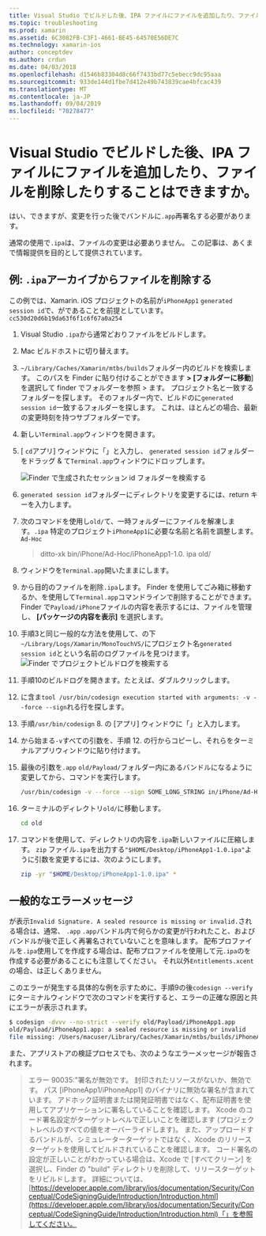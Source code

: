 ```yaml
---
title: Visual Studio でビルドした後、IPA ファイルにファイルを追加したり、ファイルを削除したりすることはできますか。
ms.topic: troubleshooting
ms.prod: xamarin
ms.assetid: 6C3082FB-C3F1-4661-BE45-64570E56DE7C
ms.technology: xamarin-ios
author: conceptdev
ms.author: crdun
ms.date: 04/03/2018
ms.openlocfilehash: d1546b83304d8c66f7433bd77c5ebecc9dc95aaa
ms.sourcegitcommit: 933de144d1fbe7d412e49b743839cae4bfcac439
ms.translationtype: MT
ms.contentlocale: ja-JP
ms.lasthandoff: 09/04/2019
ms.locfileid: "70278477"
---
```

# <a name="can-i-add-files-to-or-remove-files-from-an-ipa-file-after-building-it-in-visual-studio"></a>Visual Studio でビルドした後、IPA ファイルにファイルを追加したり、ファイルを削除したりすることはできますか。

はい、できますが、変更を行った後でバンドルに`.app`再署名する必要があります。

通常の使用で`.ipa`は、ファイルの変更は必要ありません。 この記事は、あくまで情報提供を目的として提供されています。

## <a name="example-removing-a-file-from-a-ipa-archive"></a>例: `.ipa`アーカイブからファイルを削除する

この例では、Xamarin. iOS プロジェクトの名前が`iPhoneApp1` `generated session id`で、がであることを前提としています。`cc530d20d6b19da63f6f1c6f67a0a254`

1. Visual Studio `.ipa`から通常どおりファイルをビルドします。

2. Mac ビルドホストに切り替えます。

3. `~/Library/Caches/Xamarin/mtbs/builds`フォルダー内のビルドを検索します。 このパスを Finder に貼り付けることができます **> [フォルダーに移動**] を選択して finder でフォルダーを参照 > ます。 プロジェクト名と一致するフォルダーを探します。 そのフォルダー内で、ビルドのに`generated session id`一致するフォルダーを探します。 これは、ほとんどの場合、最新の変更時刻を持つサブフォルダーです。

4. 新しい`Terminal.app`ウィンドウを開きます。

5. [ `cd`アプリ] ウィンドウに「」と入力し、 `generated session id`フォルダーをドラッグ & て`Terminal.app`ウィンドウにドロップします。

    ![](modify-ipa-images/session-id-folder.png "Finder で生成されたセッション id フォルダーを検索する")

6. `generated session id`フォルダーにディレクトリを変更するには、return キーを入力します。

7. 次のコマンドを使用し`old/`て、一時フォルダーにファイルを解凍します。`.ipa` 特定のプロジェクト`iPhoneApp1`に必要な名前と名前を調整します。`Ad-Hoc`

    > ditto-xk bin/iPhone/Ad-Hoc/iPhoneApp1-1.0. ipa old/

8. ウィンドウを`Terminal.app`開いたままにします。

9. から目的のファイルを削除`.ipa`します。 Finder を使用してごみ箱に移動するか、を使用して`Terminal.app`コマンドラインで削除することができます。 Finder で`Payload/iPhone`ファイルの内容を表示するには、ファイルを管理し、 **[パッケージの内容を表示]** を選択します。

10. 手順3と同じ一般的な方法を使用して、の下`~/Library/Logs/Xamarin/MonoTouchVS/`にプロジェクト名`generated session id`とという名前のログファイルを見つけます。![](modify-ipa-images/build-log.png "Finder でプロジェクトビルドログを検索する")

11. 手順10のビルドログを開きます。たとえば、ダブルクリックします。

12. に含ま`tool /usr/bin/codesign execution started with arguments: -v --force --sign`れる行を探します。

13. 手順`/usr/bin/codesign` 8. の [アプリ] ウィンドウに「」と入力します。

14. から始まる`-v`すべての引数を、手順 12. の行からコピーし、それらをターミナルアプリウィンドウに貼り付けます。

15. 最後の引数を`.app` `old/Payload/`フォルダー内にあるバンドルになるように変更してから、コマンドを実行します。

    ```bash
    /usr/bin/codesign -v --force --sign SOME_LONG_STRING in/iPhone/Ad-Hoc/iPhoneApp1.app/ResourceRules.plist --entitlements obj/iPhone/Ad-Hoc/Entitlements.xcent old/Payload/iPhoneApp1.app
    ```

16. ターミナルのディレクトリ`old/`に移動します。

    ```bash
    cd old
    ```

17. コマンドを使用して、ディレクトリの内容を`.ipa`新しいファイルに圧縮します。 `zip` ファイル`.ipa`を出力する`"$HOME/Desktop/iPhoneApp1-1.0.ipa"`ように引数を変更するには、次のようにします。

    ```bash
    zip -yr "$HOME/Desktop/iPhoneApp1-1.0.ipa" *
    ```

## <a name="common-error-messages"></a>一般的なエラーメッセージ

が表示`Invalid Signature. A sealed resource is missing or invalid.`される場合は、通常、 `.app` `.app`バンドル内で何らかの変更が行われたこと、およびバンドルが後で正しく再署名されていないことを意味します。 配布プロファイルを`.ipa`使用してを作成する場合は、配布プロファイルを使用して元`.ipa`のを作成する必要があることにも注意してください。 それ以外`Entitlements.xcent`の場合、は正しくありません。

このエラーが発生する具体的な例を示すために、手順9の後`codesign --verify`にターミナルウィンドウで次のコマンドを実行すると、エラーの正確な原因と共にエラーが表示されます。

```bash
$ codesign -dvvv --no-strict --verify old/Payload/iPhoneApp1.app
old/Payload/iPhoneApp1.app: a sealed resource is missing or invalid
file missing: /Users/macuser/Library/Caches/Xamarin/mtbs/builds/iPhoneApp1/cc530d20d6b19da63f6f1c6f67a0a254/old/Payload/iPhoneApp1.app/MyFile.png
```

また、アプリストアの検証プロセスでも、次のようなエラーメッセージが報告されます。

> エラー 90035:"署名が無効です。 封印されたリソースがないか、無効です。 パス [iPhoneApp1/iPhoneApp1] のバイナリに無効な署名が含まれています。 アドホック証明書または開発証明書ではなく、配布証明書を使用してアプリケーションに署名していることを確認します。 Xcode のコード署名設定がターゲットレベルで正しいことを確認します (プロジェクトレベルのすべての値をオーバーライドします)。 また、アップロードするバンドルが、シミュレーターターゲットではなく、Xcode のリリースターゲットを使用してビルドされていることを確認します。 コード署名の設定が正しいことがわかっている場合は、Xcode で [すべてクリーン] を選択し、Finder の "build" ディレクトリを削除して、リリースターゲットをリビルドします。 詳細については、 [https://developer.apple.com/library/ios/documentation/Security/Conceptual/CodeSigningGuide/Introduction/Introduction.html](https://developer.apple.com/library/ios/documentation/Security/Conceptual/CodeSigningGuide/Introduction/Introduction.html)「」を参照してください。
